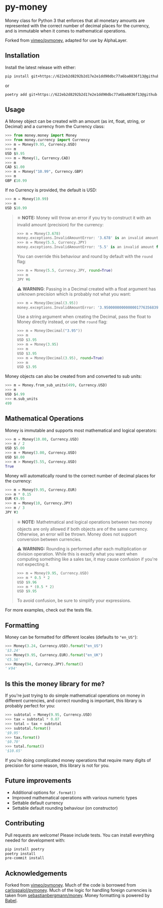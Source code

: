 # py-money

Money class for Python 3 that enforces that all monetary amounts are represented with the correct number of decimal places for the currency, and is immutable when it comes to mathematical operations.

Forked from [vimeo/pymoney](https://github.com/vimeo/py-money), adapted for use by AlphaLayer.

## Installation

Install the latest release with either:

```bash
pip install git+https://622eb2d8292b2d17e2e1dd90dbc77a6ba0836f13@github.com/alpha-layer/py-money
```
or
```bash
poetry add git+https://622eb2d8292b2d17e2e1dd90dbc77a6ba0836f13@github.com/alpha-layer/py-money
```

## Usage

A Money object can be created with an amount (as int, float, string, or Decimal) and a currency from the Currency class:

```python
>>> from money.money import Money
>>> from money.currency import Currency
>>> m = Money(9.95, Currency.USD)
>>> m
USD $9.95
>>> m = Money(1, Currency.CAD)
>>> m
CAD $1.00
>>> m = Money("10.99", Currency.GBP)
>>> m
GBP £10.99
```

If no Currency is provided, the default is USD:

```python
>>> m = Money(10.99)
>>> m
USD $10.99
```

> :eight_spoked_asterisk: **NOTE:** Money will throw an error if you try to construct it with an invalid amount (precision) for the currency:
> ```python
> >>> m = Money(3.678)
> money.exceptions.InvalidAmountError: '3.678' is an invalid amount for currency Currency.USD
> >>> m = Money(5.5, Currency.JPY)
> money.exceptions.InvalidAmountError: '5.5' is an invalid amount for currency Currency.JPY
> ```
> You can override this behaviour and round by default with the `round` flag:
> ```python
> >>> m = Money(5.5, Currency.JPY, round=True)
> >>> m
> JPY ¥6
> ```

> :warning: **WARNING**: Passing in a Decimal created with a float argument has unknown precision which is probably not what you want:
> ```python
> >>> m = Money(Decimal(3.95))
> money.exceptions.InvalidAmountError: '3.95000000000000017763568394002504646778106689453125' is an invalid amount for currency Currency.USD
> ```
> Use a string argument when creating the Decimal, pass the float to Money directly instead, or use the `round` flag:
> ```python
> >>> m = Money(Decimal("3.95"))
> >>> m
> USD $3.95
> >>> m = Money(3.95)
> >>> m
> USD $3.95
> >>> m = Money(Decimal(3.95), round=True)
> >>> m
> USD $3.95
> ```

Money objects can also be created from and converted to sub units:

```python
>>> m = Money.from_sub_units(499, Currency.USD)
>>> m
USD $4.99
>>> m.sub_units
499
```

## Mathematical Operations
Money is immutable and supports most mathematical and logical operators:

```python
>>> m = Money(10.00, Currency.USD)
>>> m / 2
USD $5.00
>>> m + Money(3.00, Currency.USD)
USD $8.00
>>> m > Money(5.55, Currency.USD)
True
```

Money will automatically round to the correct number of decimal places for the currency:

```python
>>> m = Money(9.95, Currency.EUR)
>>> m * 0.15
EUR €9.95
>>> m = Money(10, Currency.JPY)
>>> m / 3
JPY ¥3
```

> :eight_spoked_asterisk: **NOTE:** Mathetmatical and logical operations between two money objects are only allowed if both objects are of the same currency. Otherwise, an error will be thrown. Money does not support conversion between currencies.

> :warning: **WARNING:** Rounding is performed after each multiplication or division operation. While this is exactly what you want when computing something like a sales tax, it may cause confusion if you're not expecting it.
> ```python
> >>> m = Money(9.95, Currency.USD)
> >>> m * 0.5 * 2
> USD $9.96
> >>> m * (0.5 * 2)
> USD $9.95
> ```
> To avoid confusion, be sure to simplify your expressions.

For more examples, check out the tests file.

## Formatting

Money can be formatted for different locales (defaults to `"en_US"`):

```python
>>> Money(3.24, Currency.USD).format("en_US")
'$3.24'
>>> Money(9.95, Currency.EUR).format("en_UK")
'€5.56'
>>> Money(94, Currency.JPY).format()
'￥94'
```

## Is this the money library for me?

If you're just trying to do simple mathematical operations on money in different currencies, and correct rounding is important, this library is probably perfect for you:

```python
>>> subtotal = Money(9.95, Currency.USD)
>>> tax = subtotal * 0.07
>>> total = tax + subtotal
>>> subtotal.format()
'$9.95'
>>> tax.format()
'$0.70'
>>> total.format()
'$10.65'
```

If you're doing complicated money operations that require many digits of precision for some reason, this library is not for you.

## Future improvements

- Additional options for `.format()`
- Improved mathematical operations with various numeric types
- Settable default currency
- Settable default rounding behaviour (on constructor)

## Contributing

Pull requests are welcome! Please include tests. You can install everything needed for development with:

```bash
pip install poetry
poetry install
pre-commit install
```

## Acknowledgements

Forked from [vimeo/pymoney](https://github.com/vimeo/py-money). Much of the code is borrowed from [carlospalol/pymoney](https://github.com/carlospalol/money). Much of the logic for handling foreign currencies is taken from [sebastianbergmann/money](https://github.com/sebastianbergmann/money). Money formatting is powered by [Babel](http://babel.pocoo.org/).

